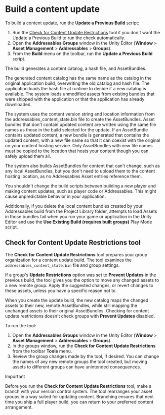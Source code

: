 # Build a content update

To build a content update, run the __Update a Previous Build__ script:

1. Run the [Check for Content Update Restrictions](#check-for-content-update-restrictions-tool) tool if you don't want the Update a Previous Build to run the check automatically.
2. Open the __Addressables Groups__ window in the Unity Editor (__Window__ > __Asset Management__ > __Addressables__ > __Groups__).
3. From the __Build__ menu on the toolbar, run the __Update a Previous Build__ script.

The build generates a content catalog, a hash file, and AssetBundles.

The generated content catalog has the same name as the catalog in the original application build, overwriting the old catalog and hash file. The application loads the hash file at runtime to decide if a new catalog is available. The system loads unmodified assets from existing bundles that were shipped with the application or that the application has already downloaded.

The system uses the content version string and location information from the addressables_content_state.bin file to create the AssetBundles. Asset bundles that don't contain updated content are written using the same file names as those in the build selected for the update. If an AssetBundle contains updated content, a new bundle is generated that contains the updated content, with a new file name so that it can coexist with the original on your content hosting service. Only AssetBundles with new file names must be copied to the location that hosts your content though you can safely upload them all.

The system also builds AssetBundles for content that can't change, such as any local AssetBundles, but you don't need to upload them to the content hosting location, as no Addressables Asset entries reference them.

You shouldn't change the build scripts between building a new player and making content updates, such as player code or Addressables. This might cause unpredictable behavior in your application.

Additionally, if you delete the local content bundles created by your Addressables build from the Project Library folder, attempts to load Assets in those bundles fail when you run your game or application in the Unity Editor and use the __Use Existing Build (requires built groups)__ Play Mode script.


## Check for Content Update Restrictions tool

The __Check for Content Update Restrictions__ tool prepares your group organization for a content update build. The tool examines the `addressables_content_state.bin` file and group settings. 

If a group's __Update Restrictions__ option was set to __Prevent Updates__ in the previous build, the tool gives you the option to move any changed assets to a new remote group. Apply the suggested changes, or revert changes to these assets, unless you have a specific reason not to.  

When you create the update build, the new catalog maps the changed assets to their new, remote AssetBundles, while still mapping the unchanged assets to their original AssetBundles. Checking for content update restrictions doesn't check groups with __Prevent Updates__ disabled.

To run the tool:

1. Open the __Addressables Groups__ window in the Unity Editor (__Window__ > __Asset Management__ > __Addressables__ > __Groups__).
2. In the groups window, run the __Check for Content Update Restrictions__ from the toolbar __Tools__ menu.
3. Review the group changes made by the tool, if desired. You can change the names of any new remote groups the tool created, but moving assets to different groups can have unintended consequences.

>[!IMPORTANT]
> Before you run the __Check for Content Update Restrictions__ tool, make a branch with your version control system. The tool rearranges your asset groups in a way suited for updating content. Branching ensures that next time you ship a full player build, you can return to your preferred content arrangement.